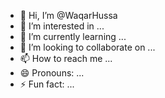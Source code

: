 - 👋 Hi, I’m @WaqarHussa
- 👀 I’m interested in ...
- 🌱 I’m currently learning ...
- 💞️ I’m looking to collaborate on ...
- 📫 How to reach me ...
- 😄 Pronouns: ...
- ⚡ Fun fact: ...

<!---
WaqarHussa/WaqarHussa is a ✨ special ✨ repository because its `README.md` (this file) appears on your GitHub profile.
You can click the Preview link to take a look at your changes.
--->
